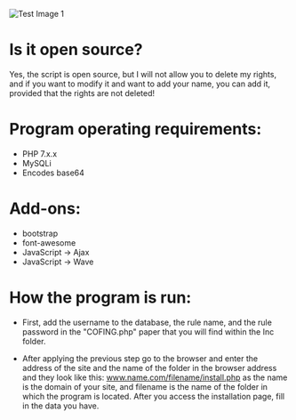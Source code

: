 ![Test Image 1](https://raw.githubusercontent.com/Ab-0/List-Banned-Members/master/Screenshot.png)

# Is it open source?
Yes, the script is open source, but I will not allow you to delete my rights, and if you want to modify it and want to add your name, you can add it, provided that the rights are not deleted!

# Program operating requirements:
* PHP 7.x.x
* MySQLi
* Encodes base64

# Add-ons:
* bootstrap
* font-awesome
* JavaScript -> Ajax
* JavaScript -> Wave

# How the program is run:

* First, add the username to the database, the rule name, and the rule password in the "COFING.php" paper that you will find within the Inc folder.

* After applying the previous step go to the browser and enter the address of the site and the name of the folder in the browser address and they look like this: www.name.com/filename/install.php as the name is the domain of your site, and filename is the name of the folder in which the program is located. After you access the installation page, fill in the data you have.
